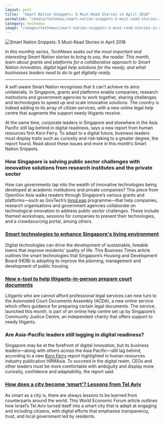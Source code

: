 ```yaml
---
layout: post
title:  "Smart Nation Snippets: 5 Must-Read Stories in April 2018"
permalink: "/media/technews/smart-nation-snippets-5-must-read-stories-in-april-2018"
category: technews
image: "/images/technews/smart-nation-snippets-5-must-read-stories-in-april-2018-part-1.png"
---
```


![Smart Nation Snippets: 5 Must-Read Stories in April 2018]({{site.baseurl}}/images/technews/smart-nation-snippets-5-must-read-stories-in-april-2018-part-1.png)

*In this monthly series, TechNews seeks out the most important and interesting Smart Nation stories to bring to you, the reader. This month, learn about grants and platforms for a collaborative approach to Smart Nation innovation, digital legal help solutions for the needy, and what businesses leaders need to do to get digitally ready.*

---

A self-aware Smart Nation recognises that it can’t achieve its aims unilaterally. In Singapore, grants and platforms enable companies, research institutions and government agencies to work together, sharing challenges and technologies to speed up and scale innovative solutions. The country is indeed adding to its array of citizen services, with a new online legal help centre that augments the support needy litigants receive. 

At the same time, corporate leaders in Singapore and elsewhere in the Asia Pacific still lag behind in digital readiness, says a new report from human resources firm Korn Ferry. To adapt to a digital future, business leaders must display traits such as curiosity and risk-taking to a greater degree, the report found. Read about these issues and more in this month’s Smart Nation Snippets.

### **How Singapore is solving public sector challenges with innovative solutions from research institutes and the private sector**
How can governments tap into the wealth of innovative technologies being developed at academic institutions and private companies? This piece from OpenGov Asia walks readers through Singapore’s various grants and platforms—such as GovTech’s [InnoLeap](https://www.tech.gov.sg/Programmes-Partnerships/Programmes-Partnerships/Initiatives/InnoLeap) programme—that help companies, research organisations and government agencies collaborate on technological innovation to address public sector challenges. These include themed workshops, sessions for companies to present their technologies, and a crowdsourcing portal, among others. 

### **[Smart technologies to enhance Singapore's living environment](https://www.businesstimes.com.sg/hub/asean-singapore-2018/smart-technologies-to-enhance-singapores-living-environment)**
Digital technologies can drive the development of sustainable, liveable towns that improve residents’ quality of life. This Business Times article outlines the smart technologies that Singapore’s Housing and Development Board (HDB) is adopting to improve the planning, management and development of public housing. 

### **[New e-tool to help litigants-in-person prepare court documents](https://www.channelnewsasia.com/news/singapore/new-e-tool-to-help-litigants-in-person-prepare-court-documents-10136538)**
Litigants who are cannot afford professional legal services can now turn to the Automated Court Documents Assembly (ACDA), a new online service which offers guidance for preparing certain legal documents. The service, launched this month, is part of an online help centre set up by Singapore’s Community Justice Centre, an independent charity that offers support to needy litigants.

### **Are Asia-Pacific leaders still lagging in digital readiness?**
Singapore may be at the forefront of digital innovation, but its business leaders—along with others across the Asia Pacific—still lag behind, according to a new [Korn Ferry](https://focus.kornferry.com/leadership-and-talent/digital-leadership-in-asia-pacific/) report highlighted in human resources industry publication HRMAsia. To succeed in the digital realm, CEOs and other leaders must be more comfortable with ambiguity and display more curiosity, confidence and adaptability, the report said.

### **[How does a city become ‘smart’? Lessons from Tel Aviv](https://www.weforum.org/agenda/2018/04/how-does-a-city-get-to-be-smart-this-is-how-tel-aviv-did-it-6c2767e6-80d9-4ac7-9835-da39a0b9f804)**
As smart as a city is, there are always lessons to be learned from counterparts around the world. This World Economic Forum article outlines how Israel’s Tel Aviv turned itself into a smart city that is adept at engaging and including citizens, with digital efforts that emphasise transparency, trust, and local government led by residents. 
